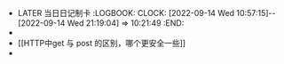 - LATER  当日日记制卡
  :LOGBOOK:
  CLOCK: [2022-09-14 Wed 10:57:15]--[2022-09-14 Wed 21:19:04] =>  10:21:49
  :END:
-
- [[HTTP中get 与 post 的区别，哪个更安全一些]]
-